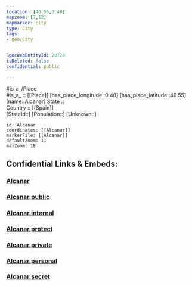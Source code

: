```yaml
---
location: [40.55,0.48] 
mapzoom: [7,12] 
mapmarker: city 
type: City
tags:
- geo/City


SpocWebEntityId: 28720
isDeleted: false
confidential: public

---
```

#is_a_/Place  
#is_a_ :: [[Place]] 
[has_place_longitude::0.48] 
[has_place_latitude::40.55] 
[name::Alcanar] 
State ::  
Country :: [[Spain]]  
[StateId::] 
[Population::] 
[Unknown::] 


```leaflet
id: Alcanar
coordinates: [[Alcanar]] 
markerFile: [[Alcanar]] 
defaultZoom: 11 
maxZoom: 18
```


## Confidential Links & Embeds: 

### [Alcanar](/_Standards/Earth/Continent/Europe/Europe~South/Spain/Provinces~Spain/Catalunya/counties~Cataluña/Tarragona/cities~Tarragona/Alcanar.md) 

### [Alcanar.public](/_public/Earth/Continent/Europe/Europe~South/Spain/Provinces~Spain/Catalunya/counties~Cataluña/Tarragona/cities~Tarragona/Alcanar.public.md) 

### [Alcanar.internal](/_internal/Earth/Continent/Europe/Europe~South/Spain/Provinces~Spain/Catalunya/counties~Cataluña/Tarragona/cities~Tarragona/Alcanar.internal.md) 

### [Alcanar.protect](/_protect/Earth/Continent/Europe/Europe~South/Spain/Provinces~Spain/Catalunya/counties~Cataluña/Tarragona/cities~Tarragona/Alcanar.protect.md) 

### [Alcanar.private](/_private/Earth/Continent/Europe/Europe~South/Spain/Provinces~Spain/Catalunya/counties~Cataluña/Tarragona/cities~Tarragona/Alcanar.private.md) 

### [Alcanar.personal](/_personal/Earth/Continent/Europe/Europe~South/Spain/Provinces~Spain/Catalunya/counties~Cataluña/Tarragona/cities~Tarragona/Alcanar.personal.md) 

### [Alcanar.secret](/_secret/Earth/Continent/Europe/Europe~South/Spain/Provinces~Spain/Catalunya/counties~Cataluña/Tarragona/cities~Tarragona/Alcanar.secret.md)


